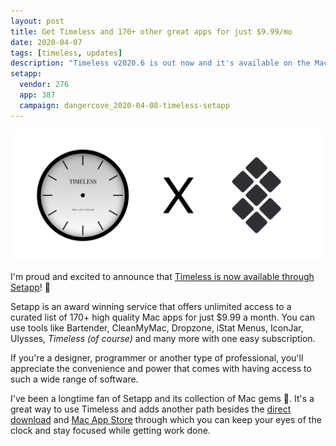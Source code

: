 ```yaml
---
layout: post
title: Get Timeless and 170+ other great apps for just $9.99/mo
date: 2020-04-07
tags: [timeless, updates]
description: "Timeless v2020.6 is out now and it's available on the Mac App Store"
setapp:
  vendor: 276
  app: 387
  campaign: dangercove_2020-04-08-timeless-setapp
---
```


![The app icon of Timeless' and Setapp's logo together](/assets/img/app/timeless-Setapp@2x.png)

I'm proud and excited to announce that [Timeless is now available through Setapp](https://go.setapp.com/stp276)! 🥳

Setapp is an award winning service that offers unlimited access to a curated list of 170+ high quality Mac apps for just $9.99 a month. You can use tools like Bartender, CleanMyMac, Dropzone, iStat Menus, IconJar, Ulysses, _Timeless (of course)_ and many more with one easy subscription.

If you're a designer, programmer or another type of professional, you'll appreciate the convenience and power that comes with having access to such a wide range of software.

I've been a longtime fan of Setapp and its collection of Mac gems 💎. It's a great way to use Timeless and adds another path besides the [direct download](/timeless/download) and [Mac App Store](/timeless/appstore) through which you can keep your eyes of the clock and stay focused while getting work done.

<!--more-->

<div class="setapp-button available-on-setapp-387"></div>
